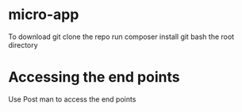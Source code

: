 # micro-app
To download 
git clone the repo
run composer install
git bash the root directory
# Accessing the end points 
Use Post man to access the end points
